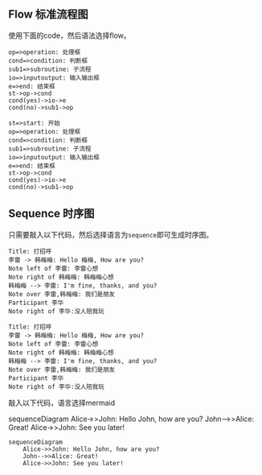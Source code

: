 ## Flow 标准流程图

使用下面的code，然后语法选择flow。

```st=>start: 开始
op=>operation: 处理框 
cond=>condition: 判断框
sub1=>subroutine: 子流程
io=>inputoutput: 输入输出框
e=>end: 结束框
st->op->cond
cond(yes)->io->e
cond(no)->sub1->op
```

```flow
st=>start: 开始
op=>operation: 处理框 
cond=>condition: 判断框
sub1=>subroutine: 子流程
io=>inputoutput: 输入输出框
e=>end: 结束框
st->op->cond
cond(yes)->io->e
cond(no)->sub1->op
```



## Sequence 时序图

只需要敲入以下代码，然后选择语言为`sequence`即可生成时序图。

```text
Title: 打招呼
李雷 -> 韩梅梅: Hello 梅梅, How are you?
Note left of 李雷: 李雷心想
Note right of 韩梅梅: 韩梅梅心想
韩梅梅 --> 李雷: I'm fine, thanks, and you?
Note over 李雷,韩梅梅: 我们是朋友
Participant 李华
Note right of 李华:没人陪我玩
```

```sequence
Title: 打招呼
李雷 -> 韩梅梅: Hello 梅梅, How are you?
Note left of 李雷: 李雷心想
Note right of 韩梅梅: 韩梅梅心想
韩梅梅 --> 李雷: I'm fine, thanks, and you?
Note over 李雷,韩梅梅: 我们是朋友
Participant 李华
Note right of 李华:没人陪我玩
```





敲入以下代码，语言选择mermaid

sequenceDiagram
    Alice->>John: Hello John, how are you?
    John-->>Alice: Great!
    Alice->>John: See you later!



```mermaid
sequenceDiagram
    Alice->>John: Hello John, how are you?
    John-->>Alice: Great!
    Alice->>John: See you later!
```



